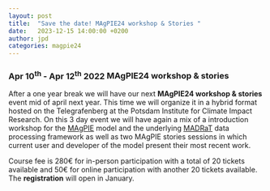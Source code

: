 ```yaml
---
layout: post
title:  "Save the date! MAgPIE24 workshop & Stories "
date:   2023-12-15 14:00:00 +0200
author: jpd
categories: magpie24
---
```


### **Apr 10<sup>th</sup> - Apr 12<sup>th</sup> 2022** MAgPIE24 workshop & stories

After a one year break we will have our next **MAgPIE24 workshop & stories** event mid of april next year. This time we will organize it in a hybrid format hosted on the Telegrafenberg at the Potsdam Institute for Climate Impact Research. On this 3 day event we will have again a mix of a introduction workshop for the [MAgPIE] model and the underlying [MADRaT] data processing framework as well as two MAgPIE stories sessions in which current user and developer of the model present their most recent work.

Course fee is 280€ for in-person participation with a total of 20 tickets available and 50€ for online participation with another 20 tickets available. The **registration** will open in January. 


[PIK]: https://pik-potsdam.de
[MAgPIE]: https://github.com/magpiemodel/magpie
[MAgPIE tutorials]: ../../../../tutorials
[MADRaT]: https://github.com/pik-piam/madrat
